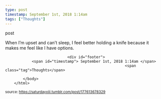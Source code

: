 ```yaml
---
type: post
timestamp: September 1st, 2018 1:14am
tags: ["Thoughts"]
---
```

post

                    
When I’m upset and can’t sleep, I feel better holding a knife because it makes me feel like I have options.

                
                
                
                
                
                
                                <div id="footer">
                <span id="timestamp"> September 1st, 2018 1:14am </span>
                                                          <span class="tag">Thoughts</span>
                                                    
            </body>
        </html>

        
<small>source: https://saturdayxiii.tumblr.com/post/177613678329</small>